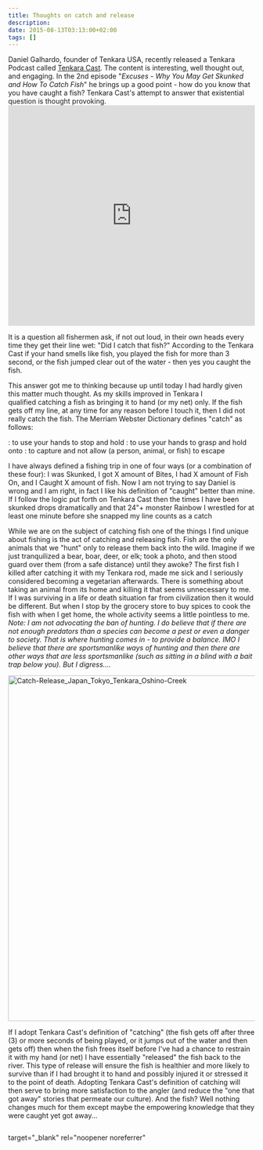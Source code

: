 ```yaml
---
title: Thoughts on catch and release
description:
date: 2015-08-13T03:13:00+02:00
tags: []
---
```

<div class=“text-lg m-2”>
<p class="mb-2">Daniel Galhardo, founder of Tenkara USA, recently released a Tenkara Podcast called <a href="https://soundcloud.com/tenkara" target="_blank">Tenkara Cast</a>. The content is interesting, well thought out, and engaging. In the 2nd episode "<span class=""><em>Excuses - Why You May Get Skunked and How To Catch Fish</em>" he brings up a good point - how do you know that you have caught a fish? Tenkara Cast's attempt to answer that existential question is thought provoking.</span>

<iframe src="https://w.soundcloud.com/player/?url=https%3A//api.soundcloud.com/tracks/218858254&amp;auto_play=false&amp;hide_related=false&amp;show_comments=true&amp;show_user=true&amp;show_reposts=false&amp;visual=true" width="100%" height="450" frameborder="no" scrolling="no"></iframe>

<p class="mb-2 mt-2">It is a question all fishermen ask, if not out loud, in their own heads every time they get their line wet: "Did I catch that fish?" According to the Tenkara Cast if your hand smells like fish, you played the fish for more than 3 second, or the fish jumped clear out of the water - then yes you caught the fish.</p>

<p class="mb-2 mt-2">This answer got me to thinking because up until today I had hardly given this matter much thought. As my skills improved in Tenkara I qualified catching a fish as bringing it to hand (or my net) only. If the fish gets off my line, at any time for any reason before I touch it, then I did not really catch the fish. The Merriam Webster Dictionary defines "catch" as follows:</p>

<p class="mt-2 mb-2">: to use your hands to stop and hold
: to use your hands to grasp and hold onto
: to capture and not allow (a person, animal, or fish) to escape</p>

<p class="mb-2 mt-2">I have always defined a fishing trip in one of four ways (or a combination of these four): I was <span class="underline;">Skunked</span>, I got X amount of <span class="underline;">Bites</span>, I had X amount of <span class="underline;">Fish On</span>, and I <span class="underline;">Caught</span> X amount of fish. Now I am not trying to say Daniel is wrong and I am right, in fact I like his definition of "caught" better than mine. If I follow the logic put forth on Tenkara Cast then the times I have been skunked drops dramatically and that 24"+ monster Rainbow I wrestled for at least one minute before she snapped my line counts as a catch</p>



<p class="mb-2 mt-2">While we are on the subject of catching fish one of the things I find unique about fishing is the act of catching and releasing fish. Fish are the only animals that we "hunt" only to release them back into the wild. Imagine if we just tranquilized a bear, boar, deer, or elk; took a photo, and then stood guard over them (from a safe distance) until they awoke? The first fish I killed after catching it with my Tenkara rod, made me sick and I seriously considered becoming a vegetarian afterwards. There is something about taking an animal from its home and killing it that seems unnecessary to me. If I was surviving in a life or death situation far from civilization then it would be different. But when I stop by the grocery store to buy spices to cook the fish with when I get home, the whole activity seems a little pointless to me. <em>Note: I am not advocating the ban of hunting. I do believe that if there are not enough predators than a species can become a pest or even a danger to society. That is where hunting comes in - to provide a balance. IMO I believe that there are sportsmanlike ways of hunting and then there are other ways that are less sportsmanlike (such as sitting in a blind with a bait trap below you). But I digress....</em></p>

<a href="https://www.fallfishtenkara.com/wp-content/uploads/2015/03/Catch-Release_Japan_Tokyo_Tenkara_Oshino-Creek.jpg"><img class="alignnone size-large wp-image-845" src="https://www.fallfishtenkara.com/wp-content/uploads/2015/03/Catch-Release_Japan_Tokyo_Tenkara_Oshino-Creek-1024x768.jpg" alt="Catch-Release_Japan_Tokyo_Tenkara_Oshino-Creek" width="940" height="705" /></a>

<p class="mb-2 mt-2">If I adopt Tenkara Cast's definition of "catching" (the fish gets off after three (3) or more seconds of being played, or it jumps out of the water and then gets off) then when the fish frees itself before I've had a chance to restrain it with my hand (or net) I have essentially "released" the fish back to the river. This type of release will ensure the fish is healthier and more likely to survive than if I had brought it to hand and possibly injured it or stressed it to the point of death. Adopting Tenkara Cast's definition of catching will then serve to bring more satisfaction to the angler (and reduce the "one that got away" stories that permeate our culture). And the fish? Well nothing changes much for them except maybe the empowering knowledge that they were caught yet got away...</p>

<img class="w-8/12 rounded-lg shadow-lg mx-auto" src="" alt="" />
</div>

target="_blank" rel="noopener noreferrer"
